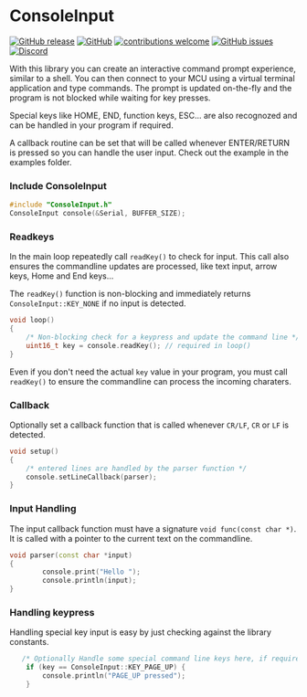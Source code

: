 # ConsoleInput

[![GitHub release](https://img.shields.io/github/release/fvanroie/ConsoleInput.svg)](https://github.com/fvanroie/ConsoleInput/releases)
[![GitHub](https://img.shields.io/github/license/mashape/apistatus.svg)](https://github.com/fvanroie/ConsoleInput/blob/master/LICENSE)
[![contributions welcome](https://img.shields.io/badge/contributions-welcome-brightgreen.svg?style=flat)](#Contributing)
[![GitHub issues](https://img.shields.io/github/issues/fvanroie/ConsoleInput.svg)](http://github.com/fvanroie/ConsoleInput/issues)
[![Discord](https://img.shields.io/discord/538814618106331137?color=%237289DA&label=support&logo=discord&logoColor=white)][1]

With this library you can create an interactive command prompt experience, similar to a shell.
You can then connect to your MCU using a virtual terminal application and type commands.
The prompt is updated on-the-fly and the program is not blocked while waiting for key presses.

Special keys like HOME, END, function keys, ESC... are also recognozed and can be handled in your program if required.

A callback routine can be set that will be called whenever ENTER/RETURN is pressed so you can handle the user input.
Check out the example in the examples folder.

### Include ConsoleInput

```cpp
#include "ConsoleInput.h"
ConsoleInput console(&Serial, BUFFER_SIZE);
```

### Readkeys

In the main loop repeatedly call `readKey()` to check for input.
This call also ensures the commandline updates are processed, like text input, arrow keys, Home and End keys...

The `readKey()` function is non-blocking and immediately returns `ConsoleInput::KEY_NONE` if no input is detected.

```cpp
void loop()
{
    /* Non-blocking check for a keypress and update the command line */
    uint16_t key = console.readKey(); // required in loop()
}
```

Even if you don't need the actual `key` value in your program, you must call `readKey()` to ensure the commandline can process the incoming charaters.

### Callback

Optionally set a callback function that is called whenever `CR/LF`, `CR` or `LF` is detected.

```cpp
void setup()
{
    /* entered lines are handled by the parser function */
    console.setLineCallback(parser);
}
```

### Input Handling

The input callback function must have a signature `void func(const char *)`.
It is called with a pointer to the current text on the commandline.

```cpp
void parser(const char *input)
{
        console.print("Hello ");
        console.println(input);
}
```

### Handling keypress

Handling special key input is easy by just checking against the library constants.

```cpp
   /* Optionally Handle some special command line keys here, if required */
    if (key == ConsoleInput::KEY_PAGE_UP) {
        console.println("PAGE_UP pressed");
    }
 
```

[1]: https://discord.gg/VCWyuhF
